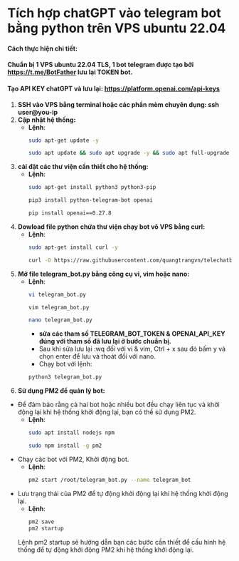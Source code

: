 # Tích hợp chatGPT vào telegram bot bằng python trên VPS ubuntu 22.04

#### Cách thực hiện chi tiết:
#### Chuẩn bị 1 VPS ubuntu 22.04 TLS, 1 bot telegram được tạo bởi https://t.me/BotFather lưu lại TOKEN bot.
#### Tạo API KEY chatGPT và lưu lại: https://platform.openai.com/api-keys
1. **SSH vào VPS bằng terminal hoặc các phần mèm chuyên dụng: ssh user@you-ip**
2. **Cập nhật hệ thống:**
   - **Lệnh**:
     ```bash
     sudo apt-get update -y
     ```
     ```bash
     sudo apt update && sudo apt upgrade -y && sudo apt full-upgrade -y && sudo apt autoremove -y
     ```
3. **cài đặt các thư viện cần thiết cho hệ thống:**
   - **Lệnh**:
     ```bash
     sudo apt-get install python3 python3-pip
     ```
     ```bash
     pip3 install python-telegram-bot openai
     ```
     ```bash
     pip install openai==0.27.8
     ```
4. **Dowload file python chứa thư viện chạy bot vô VPS bằng curl:**
   - **Lệnh**:
     ```bash
     sudo apt-get install curl -y
     ```
     ```bash
     curl -O https://raw.githubusercontent.com/quangtrangvn/telechatbot/main/telegram_bot.py
     ```
5. **Mở file telegram_bot.py bằng công cụ vi, vim hoặc nano:**
   - **Lệnh**:
     ```bash
     vi telegram_bot.py
     ```
     ```bash
     vim telegram_bot.py
     ```
     ```bash
     nano telegram_bot.py
     ```
     - **sửa các tham số TELEGRAM_BOT_TOKEN & OPENAI_API_KEY đúng với tham số đã lưu lại ở bước chuẩn bị.**
     - Sau khi sửa lưu lại :wq đối với vi & vim, Ctrl + x sau đó bấm y và chọn enter để lưu và thoát đối với nano.
     - Chạy bot với lệnh:
     ```bash
     python3 telegram_bot.py
     ```
6. **Sử dụng PM2 để quản lý bot:**
- Để đảm bảo rằng cả hai bot hoặc nhiều bot đều chạy liên tục và khởi động lại khi hệ thống khởi động lại, bạn có thể sử dụng PM2.
   - **Lệnh**:
     ```bash
     sudo apt install nodejs npm
     ```
     ```bash
     sudo npm install -g pm2
     ```
- Chạy các bot với PM2, Khởi động bot.
   - **Lệnh**:
     ```bash
     pm2 start /root/telegram_bot.py --name telegram_bot
     ```
- Lưu trạng thái của PM2 để tự động khởi động lại khi hệ thống khởi động lại.
  - **Lệnh**:
     ```bash
     pm2 save
     pm2 startup
     ```
   Lệnh pm2 startup sẽ hướng dẫn bạn các bước cần thiết để cấu hình hệ thống để tự động khởi động PM2 khi hệ thống khởi động lại.
